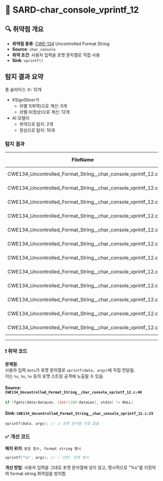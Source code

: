 # 📁 SARD-char_console_vprintf_12

## 🔍 취약점 개요
* **취약점 종류**: [CWE-134](https://cwe.mitre.org/data/definitions/134.html) Uncontrolled Format String
* **Source**: `char_console`
* **취약 조건**: 사용자 입력을 포맷 문자열로 직접 사용
* **Sink**: `vprintf()`

## 탐지 결과 요약
총 슬라이스 수: 12개
- KSignSlicer가
    - 라벨 1(취약)으로 계산: 0개
    - 라벨 0(정상)으로 계산: 12개
- AI 모델이 
    - 취약으로 탐지: 2개
    - 정상으로 탐지: 10개

### 탐지 결과

| FileName                                                     | Caller                                                         | Source | Sink | idx | CWE-ID  | category       | criterion | line | label | token_length | predict |
|--------------------------------------------------------------|----------------------------------------------------------------|--------|------|-----|---------|----------------|-----------|------|-------|--------------|---------|
| CWE134_Uncontrolled_Format_String__char_console_vprintf_12.c | CWE134_Uncontrolled_Format_String__char_console_vprintf_12_bad | False  | True | 0   | CWE-134 | CallExpression | strlen    | 58   | 0     | 186          | 0       |
| CWE134_Uncontrolled_Format_String__char_console_vprintf_12.c | CWE134_Uncontrolled_Format_String__char_console_vprintf_12_bad | False  | True | 1   | CWE-134 | CallExpression | fgets     | 63   | 0     | 186          | 0       |
| CWE134_Uncontrolled_Format_String__char_console_vprintf_12.c | CWE134_Uncontrolled_Format_String__char_console_vprintf_12_bad | False  | True | 2   | CWE-134 | CallExpression | strlen    | 67   | 0     | 186          | 0       |
| CWE134_Uncontrolled_Format_String__char_console_vprintf_12.c | CWE134_Uncontrolled_Format_String__char_console_vprintf_12_bad | False  | True | 3   | CWE-134 | CallExpression | strcpy    | 85   | 0     | 186          | 0       |
| CWE134_Uncontrolled_Format_String__char_console_vprintf_12.c | goodB2G                                                        | False  | True | 4   | CWE-134 | CallExpression | strlen    | 136  | 0     | 286          | 0       |
| CWE134_Uncontrolled_Format_String__char_console_vprintf_12.c | goodB2G                                                        | False  | True | 5   | CWE-134 | CallExpression | fgets     | 141  | 0     | 286          | 0       |
| CWE134_Uncontrolled_Format_String__char_console_vprintf_12.c | goodB2G                                                        | False  | True | 6   | CWE-134 | CallExpression | strlen    | 145  | 0     | 286          | 0       |
| CWE134_Uncontrolled_Format_String__char_console_vprintf_12.c | goodB2G                                                        | False  | True | 7   | CWE-134 | CallExpression | strlen    | 164  | 0     | 286          | 0       |
| CWE134_Uncontrolled_Format_String__char_console_vprintf_12.c | goodB2G                                                        | False  | True | 8   | CWE-134 | CallExpression | fgets     | 169  | 0     | 286          | 0       |
| CWE134_Uncontrolled_Format_String__char_console_vprintf_12.c | goodB2G                                                        | False  | True | 9   | CWE-134 | CallExpression | strlen    | 173  | 0     | 286          | 0       |
| CWE134_Uncontrolled_Format_String__char_console_vprintf_12.c | goodG2B                                                        | False  | True | 10  | CWE-134 | CallExpression | strcpy    | 232  | 0     | 86           | 1       |
| CWE134_Uncontrolled_Format_String__char_console_vprintf_12.c | goodG2B                                                        | False  | True | 11  | CWE-134 | CallExpression | strcpy    | 237  | 0     | 86           | 1       |


---

### ❗️ 취약 코드

**문제점**:  
사용자 입력 `data`가 포맷 문자열로 `vprintf(data, args)`에 직접 전달됨.  
이는 `%s`, `%n`, `%x` 등의 포맷 스트링 공격에 노출될 수 있음.

#### Source: `CWE134_Uncontrolled_Format_String__char_console_vprintf_12.c:40`
```c
if (fgets(data+dataLen, (int)(100-dataLen), stdin) != NULL)
```

#### Sink: `CWE134_Uncontrolled_Format_String__char_console_vprintf_12.c:25`
```c
vprintf(data, args); // ⚠ 포맷 문자열 지정 없음
```

### ✅ 개선 코드

**패치 위치**: `동일 함수, format string 명시`
```c
vprintf("%s", args); // ✅ 안전: 포맷 명시
```

**개선 방법**:
사용자 입력을 그대로 포맷 문자열에 넣지 않고, 명시적으로 "%s"를 지정하여 format string 취약점을 방지함